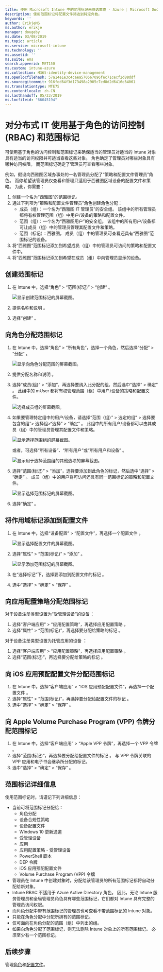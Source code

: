 ```yaml
---
title: 使用 Microsoft Intune 中的范围标记来筛选策略 - Azure | Microsoft Docs
description: 使用范围标记将配置文件筛选到特定角色。
keywords: ''
author: ErikjeMS
ms.author: erikje
manager: dougeby
ms.date: 03/08/2019
ms.topic: article
ms.service: microsoft-intune
ms.technology: ''
ms.assetid: ''
ms.suite: ems
search.appverid: MET150
ms.custom: intune-azure
ms.collection: M365-identity-device-management
ms.openlocfilehash: 57a14e1e3c4caea570667096fec71cecf2d88ddf
ms.sourcegitcommit: 916fed64f3d173498a2905c7ed8d2d6416e34061
ms.translationtype: MTE75
ms.contentlocale: zh-CN
ms.lasthandoff: 05/23/2019
ms.locfileid: "66045194"
---
```

# <a name="use-role-based-access-control-rbac-and-scope-tags-for-distributed-it"></a>对分布式 IT 使用基于角色的访问控制 (RBAC) 和范围标记

可使用基于角色的访问控制和范围标记来确保适当的管理员对适当的 Intune 对象具有适当的访问权限并可适当查看这些对象。 角色确定了管理员对哪些对象具有哪种访问权限。 而范围标记确定了管理员可查看哪些对象。

例如，假设向西雅图区域办事处的一名管理员分配了“策略和配置文件管理员”角色。 而你希望该管理员仅查看和管理只适用于西雅图区域设备的配置文件和策略。 为此，你需要：

1. 创建一个名为“西雅图”的范围标记。
2. 通过下列项为“策略和配置文件管理员”角色创建角色分配： 
    - 成员（组）：一个名为“西雅图 IT 管理员”的安全组。 该组中的所有管理员都将有权管理范围（组）中用户/设备的策略和配置文件。
    - 范围（组）：一个名为“西雅图用户”的安全组。 该组中的所有用户/设备都可让成员（组）中的管理员管理其配置文件和策略。 
    - 范围（标记）：西雅图。 成员（组）中的管理员可查看还具有“西雅图”范围标记的设备。
3. 将“西雅图”范围标记添加到希望成员（组）中的管理员可访问的策略和配置文件中。
4. 将“西雅图”范围标记添加到希望在成员（组）中向管理员显示的设备。 


## <a name="to-create-a-scope-tag"></a>创建范围标记

1. 在 Intune 中，选择“角色” > “范围(标记)” > “创建”    。

    ![显示创建范围标记的屏幕截图。](./media/scope-tags/create-scope-tag.png)

2. 提供名称和说明   。
3. 选择“创建”  。

## <a name="to-assign-a-scope-tag-to-a-role"></a>向角色分配范围标记

1. 在 Intune 中，选择“角色” > “所有角色”，选择一个角色，然后选择“分配” > “分配”     。

    ![显示向角色分配范围的屏幕截图。](./media/scope-tags/assign-scope-to-role.png)

2. 提供分配名称和说明   。
3. 选择“成员(组)” > “添加”，再选择要纳入此分配的组，然后选中“选择” > 确定”     。 此组中的 mUser 都将有权管理范围（组）中用户/设备的策略和配置文件。

    ![选择成员组的屏幕截图。](./media/scope-tags/select-member-groups.png)

4. 如果要管理特定组中的用户/设备，请选择“范围（组）” > 选定的组” > 选择要包含的组”> 选择组>“选择” > “确定”      。 此组中的所有用户/设备都可以由其成员（组）中的管理员管理其配置文件和策略。

    ![显示选择范围组的屏幕截图。](./media/scope-tags/select-scope-groups.png)

    或者，可选择“所有设备”、“所有用户”或“所有用户和设备”    。

    ![显示用于选择范围组的其他选项的屏幕截图。](./media/scope-tags/scope-group-other-options.png)
    
5. 选择“范围(标记)” > “添加”，选择要添加到此角色的标记，然后选中“选择” > “确定”     。 成员（组）中的用户将可访问还具有同一范围标记的策略和配置文件。

    ![显示选择范围标记的屏幕截图。](./media/scope-tags/select-scope-tags.png)

6. 选择“确定”  。 

## <a name="to-add-a-scope-tag-to-a-configuration-profile"></a>将作用域标记添加到配置文件
1. 在 Intune 中，选择“设备配置” > “配置文件”，再选择一个配置文件   。

    ![显示选择配置文件的屏幕截图。](./media/scope-tags/choose-profile.png)

2. 选择“属性” > “范围(标记)” > “添加”    。

    ![显示添加范围标记的屏幕截图。](./media/scope-tags/add-scope-tags.png)

3. 在“选择标记”下，选择要添加到配置文件的标记  。
4. 选中“选择” > “确定” > “保存”    。

## <a name="to-assign-a-scope-tag-to-an-app-configuration-policy"></a>向应用配置策略分配范围标记
对于设备注册类型设置为“受管理设备”的设备   ：
1. 选择“客户端应用” > “应用配置策略”，再选择应用配置策略   。
2. 选择“属性” > “范围(标记)”，再选择要分配给策略的标记   。

对于设备注册类型设置为托管应用的设备   ：
1. 选择“客户端应用” > “应用配置策略”，再选择应用配置策略   。
2. 选择“范围(标记)”，再选择要分配给策略的标记  。


## <a name="to-assign-a-scope-tag-to-an-ios-app-provisioning-profile"></a>向 iOS 应用预配配置文件分配范围标记
1. 在 Intune 中，选择“客户端应用” > “iOS 应用预配配置文件”，再选择一个配置文件   。
2. 选择“属性” > “范围(标记)”，再选择要分配给配置文件的标记   。
3. 选中“选择” > “确定” > “保存”    。

## <a name="to-assign-a-scope-tag-to-an-apple-volume-purchase-program-vpp-token"></a>向 Apple Volume Purchase Program (VPP) 令牌分配范围标记
1. 在 Intune 中，选择“客户端应用” > “Apple VPP 令牌”，再选择一个 VPP 令牌   。
2. 选择“范围(标记)”，再选择要分配给配置文件的标记  。 与 VPP 令牌关联的 VPP 应用和电子书会继承所分配的标记。
3. 选中“选择” > “确定” > “保存”    。

## <a name="scope-tag-details"></a>范围标记详细信息
使用范围标记时，请谨记下列详细信息：

- 当前可将范围标记分配给：
    - 角色分配
    - 设备合规性策略
    - 设备配置文件
    - Windows 10 更新通道
    - 受管理设备
    - 应用
    - 应用配置策略 - 受管理设备
    - PowerShell 脚本
    - DEP 令牌
    - iOS 应用预配配置文件
    - Volume Purchase Program (VPP) 令牌
- 管理员在 Intune 中创建对象时，分配给该管理员的所有范围标记都将自动分配给新对象。
- Intune RBAC 不适用于 Azure Active Directory 角色。 因此，无论 Intune 服务管理员和全局管理员角色具有哪些范围标记，它们都对 Intune 具有完整的管理员访问权限。
- 而角色分配中带有范围标记的管理员也可查看不带范围标记的 Intune 对象。
- 只能在角色分配中分配所拥有的范围标记。
- 仅可面向在角色分配的范围（组）中列出的组。
- 如果向角色分配了范围标记，则无法删除 Intune 对象上的所有范围标记。 必须至少有一个范围标记。

## <a name="next-steps"></a>后续步骤

管理[角色](role-based-access-control.md)和[配置文件](device-profile-assign.md)。
